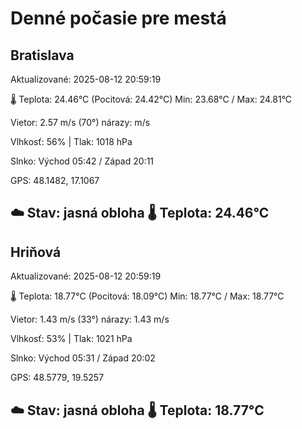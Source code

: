 ﻿# Denné počasie pre mestá

## Bratislava
Aktualizované: 2025-08-12 20:59:19

🌡️ Teplota: 24.46°C 
(Pocitová: 24.42°C)
Min: 23.68°C / Max: 24.81°C

Vietor: 2.57 m/s    (70°) 
nárazy:  m/s

Vlhkosť: 56% | Tlak: 1018 hPa

Slnko: Východ 05:42 / Západ 20:11

GPS: 48.1482, 17.1067

☁️ Stav: jasná obloha        🌡️ Teplota: 24.46°C
---

## Hriňová
Aktualizované: 2025-08-12 20:59:19

🌡️ Teplota: 18.77°C 
(Pocitová: 18.09°C)
Min: 18.77°C / Max: 18.77°C

Vietor: 1.43 m/s (33°)
nárazy: 1.43 m/s

Vlhkosť: 53% | Tlak: 1021 hPa

Slnko: Východ 05:31 / Západ 20:02

GPS: 48.5779, 19.5257

☁️ Stav: jasná obloha        🌡️ Teplota: 18.77°C
---
